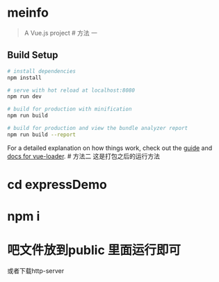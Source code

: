 # meinfo

> A Vue.js project
    # 方法 一
## Build Setup

``` bash
# install dependencies
npm install

# serve with hot reload at localhost:8080
npm run dev

# build for production with minification
npm run build

# build for production and view the bundle analyzer report
npm run build --report
```

For a detailed explanation on how things work, check out the [guide](http://vuejs-templates.github.io/webpack/) and [docs for vue-loader](http://vuejs.github.io/vue-loader).
       # 方法二 这是打包之后的运行方法
 # cd expressDemo
 # npm i
 # 吧文件放到public 里面运行即可
 或者下载http-server
